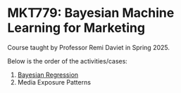# MKT779: Bayesian Machine Learning for Marketing

Course taught by Professor Remi Daviet in Spring 2025.

Below is the order of the activities/cases:
1. [Bayesian Regression](https://github.com/Fahad-Touseef/BayesianML/blob/main/bayesian_regression.ipynb)
2. Media Exposure Patterns
